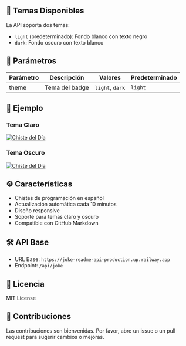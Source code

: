 
## 🎨 Temas Disponibles

La API soporta dos temas:

- `light` (predeterminado): Fondo blanco con texto negro
- `dark`: Fondo oscuro con texto blanco

## 🔧 Parámetros

| Parámetro | Descripción | Valores | Predeterminado |
|-----------|-------------|---------|----------------|
| theme | Tema del badge | `light`, `dark` | `light` |

## 📝 Ejemplo

### Tema Claro
[![Chiste del Día](https://joke-readme-api-production.up.railway.app/api/joke)](https://joke-readme-api-production.up.railway.app/api/joke)

### Tema Oscuro
[![Chiste del Día](https://joke-readme-api-production.up.railway.app/api/joke?theme=dark)](https://joke-readme-api-production.up.railway.app/api/joke?theme=dark)

## ⚙️ Características

- Chistes de programación en español
- Actualización automática cada 10 minutos
- Diseño responsive
- Soporte para temas claro y oscuro
- Compatible con GitHub Markdown

## 🛠️ API Base

- URL Base: `https://joke-readme-api-production.up.railway.app`
- Endpoint: `/api/joke`

## 📄 Licencia

MIT License

## 🤝 Contribuciones

Las contribuciones son bienvenidas. Por favor, abre un issue o un pull request para sugerir cambios o mejoras.